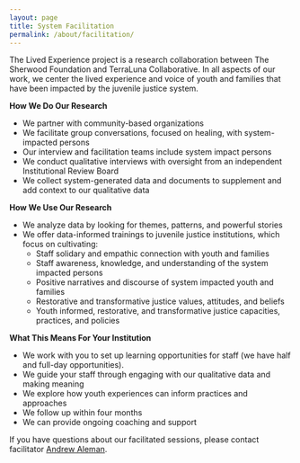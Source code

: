 ```yaml
---
layout: page
title: System Facilitation
permalink: /about/facilitation/
---
```


The Lived Experience project is a research collaboration between The Sherwood Foundation and TerraLuna Collaborative. In all aspects of our work, we center the lived experience and voice of youth and families that have been impacted by the juvenile justice system.

**How We Do Our Research**

- We partner with community-based organizations
- We facilitate group conversations, focused on healing, with system-impacted persons
- Our interview and facilitation teams include system impact persons
- We conduct qualitative interviews with oversight from an independent Institutional Review Board
- We collect system-generated data and documents to supplement and add context to our qualitative data

**How We Use Our Research**

- We analyze data by looking for themes, patterns, and powerful stories
- We offer data-informed trainings to juvenile justice institutions, which focus on cultivating:
	- Staff solidary and empathic connection with youth and families
	- Staff awareness, knowledge, and understanding of the system impacted persons
	- Positive narratives and discourse of system impacted youth and families
	- Restorative and transformative justice values, attitudes, and beliefs
	- Youth informed, restorative, and transformative justice capacities, practices, and policies

**What This Means For Your Institution**

- We work with you to set up learning opportunities for staff (we have half and full-day opportunities).
- We guide your staff through engaging with our qualitative data and making meaning
- We explore how youth experiences can inform practices and approaches
- We follow up within four months
- We can provide ongoing coaching and support

If you have questions about our facilitated sessions, please contact facilitator [Andrew Aleman](mailto:andrew@terralunacollaborative.com).